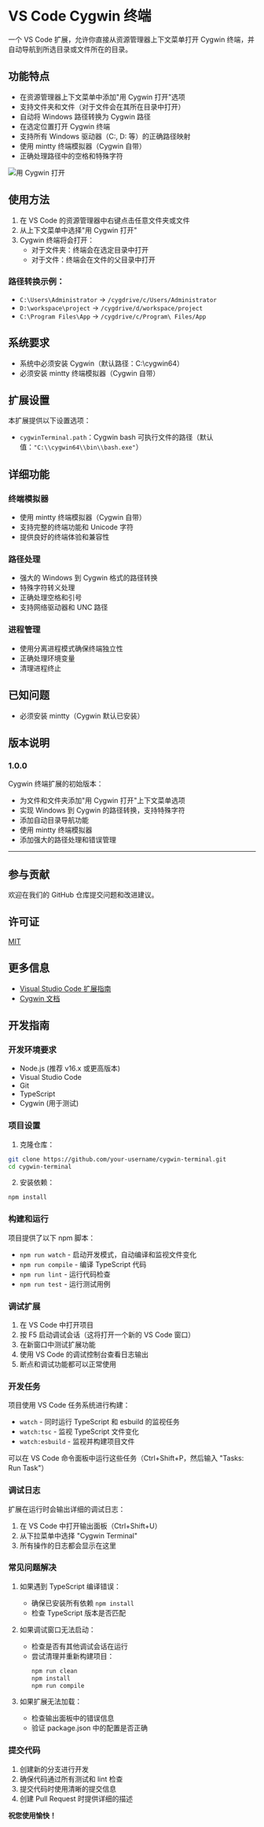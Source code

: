 # VS Code Cygwin 终端

一个 VS Code 扩展，允许你直接从资源管理器上下文菜单打开 Cygwin 终端，并自动导航到所选目录或文件所在的目录。

## 功能特点

- 在资源管理器上下文菜单中添加"用 Cygwin 打开"选项
- 支持文件夹和文件（对于文件会在其所在目录中打开）
- 自动将 Windows 路径转换为 Cygwin 路径
- 在选定位置打开 Cygwin 终端
- 支持所有 Windows 驱动器（C:, D: 等）的正确路径映射
- 使用 mintty 终端模拟器（Cygwin 自带）
- 正确处理路径中的空格和特殊字符

![用 Cygwin 打开](images/open-with-cygwin.png)

## 使用方法

1. 在 VS Code 的资源管理器中右键点击任意文件夹或文件
2. 从上下文菜单中选择"用 Cygwin 打开"
3. Cygwin 终端将会打开：
   - 对于文件夹：终端会在选定目录中打开
   - 对于文件：终端会在文件的父目录中打开

### 路径转换示例：
- `C:\Users\Administrator` → `/cygdrive/c/Users/Administrator`
- `D:\workspace\project` → `/cygdrive/d/workspace/project`
- `C:\Program Files\App` → `/cygdrive/c/Program\ Files/App`

## 系统要求

- 系统中必须安装 Cygwin（默认路径：C:\cygwin64）
- 必须安装 mintty 终端模拟器（Cygwin 自带）

## 扩展设置

本扩展提供以下设置选项：

* `cygwinTerminal.path`：Cygwin bash 可执行文件的路径（默认值：`"C:\\cygwin64\\bin\\bash.exe"`）

## 详细功能

### 终端模拟器
- 使用 mintty 终端模拟器（Cygwin 自带）
- 支持完整的终端功能和 Unicode 字符
- 提供良好的终端体验和兼容性

### 路径处理
- 强大的 Windows 到 Cygwin 格式的路径转换
- 特殊字符转义处理
- 正确处理空格和引号
- 支持网络驱动器和 UNC 路径

### 进程管理
- 使用分离进程模式确保终端独立性
- 正确处理环境变量
- 清理进程终止

## 已知问题

- 必须安装 mintty（Cygwin 默认已安装）

## 版本说明

### 1.0.0

Cygwin 终端扩展的初始版本：
- 为文件和文件夹添加"用 Cygwin 打开"上下文菜单选项
- 实现 Windows 到 Cygwin 的路径转换，支持特殊字符
- 添加自动目录导航功能
- 使用 mintty 终端模拟器
- 添加强大的路径处理和错误管理

---

## 参与贡献

欢迎在我们的 GitHub 仓库提交问题和改进建议。

## 许可证

[MIT](LICENSE)

## 更多信息

* [Visual Studio Code 扩展指南](https://code.visualstudio.com/api/references/extension-guidelines)
* [Cygwin 文档](https://cygwin.com/docs.html)

## 开发指南

### 开发环境要求

- Node.js (推荐 v16.x 或更高版本)
- Visual Studio Code
- Git
- TypeScript
- Cygwin (用于测试)

### 项目设置

1. 克隆仓库：
```bash
git clone https://github.com/your-username/cygwin-terminal.git
cd cygwin-terminal
```

2. 安装依赖：
```bash
npm install
```

### 构建和运行

项目提供了以下 npm 脚本：

- `npm run watch` - 启动开发模式，自动编译和监视文件变化
- `npm run compile` - 编译 TypeScript 代码
- `npm run lint` - 运行代码检查
- `npm run test` - 运行测试用例

### 调试扩展

1. 在 VS Code 中打开项目
2. 按 F5 启动调试会话（这将打开一个新的 VS Code 窗口）
3. 在新窗口中测试扩展功能
4. 使用 VS Code 的调试控制台查看日志输出
5. 断点和调试功能都可以正常使用

### 开发任务

项目使用 VS Code 任务系统进行构建：

- `watch` - 同时运行 TypeScript 和 esbuild 的监视任务
- `watch:tsc` - 监视 TypeScript 文件变化
- `watch:esbuild` - 监视并构建项目文件

可以在 VS Code 命令面板中运行这些任务（Ctrl+Shift+P，然后输入 "Tasks: Run Task"）

### 调试日志

扩展在运行时会输出详细的调试日志：

1. 在 VS Code 中打开输出面板（Ctrl+Shift+U）
2. 从下拉菜单中选择 "Cygwin Terminal"
3. 所有操作的日志都会显示在这里

### 常见问题解决

1. 如果遇到 TypeScript 编译错误：
   - 确保已安装所有依赖 `npm install`
   - 检查 TypeScript 版本是否匹配

2. 如果调试窗口无法启动：
   - 检查是否有其他调试会话在运行
   - 尝试清理并重新构建项目：
     ```bash
     npm run clean
     npm install
     npm run compile
     ```

3. 如果扩展无法加载：
   - 检查输出面板中的错误信息
   - 验证 package.json 中的配置是否正确

### 提交代码

1. 创建新的分支进行开发
2. 确保代码通过所有测试和 lint 检查
3. 提交代码时使用清晰的提交信息
4. 创建 Pull Request 时提供详细的描述

**祝您使用愉快！**
